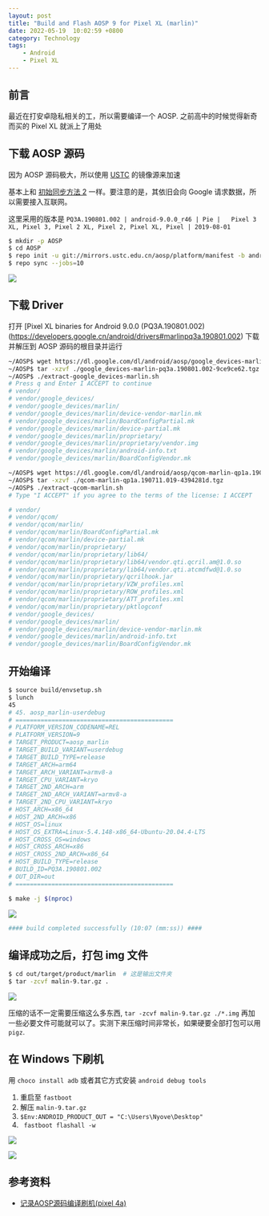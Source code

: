 ```yaml
---
layout: post
title: "Build and Flash AOSP 9 for Pixel XL (marlin)"
date: 2022-05-19  10:02:59 +0800
category: Technology
tags: 
    - Android 
    - Pixel XL 
---
```


## 前言
最近在打安卓隐私相关的工，所以需要编译一个 AOSP. 之前高中的时候觉得新奇而买的 Pixel XL 就派上了用处

## 下载 AOSP 源码

因为 AOSP 源码极大，所以使用 [USTC](https://lug.ustc.edu.cn/wiki/mirrors/help/aosp/) 的镜像源来加速

基本上和 [初始同步方法 2](https://lug.ustc.edu.cn/wiki/mirrors/help/aosp/) 一样。要注意的是，其依旧会向 Google 请求数据，所以需要接入互联网。

这里采用的版本是 `PQ3A.190801.002 |	android-9.0.0_r46 |	Pie |	Pixel 3 XL, Pixel 3, Pixel 2 XL, Pixel 2, Pixel XL, Pixel |	2019-08-01`

```bash
$ mkdir -p AOSP
$ cd AOSP
$ repo init -u git://mirrors.ustc.edu.cn/aosp/platform/manifest -b android-9.0.0_r46
$ repo sync --jobs=10
```

![](https://snz04pap002files.storage.live.com/y4mHgTjrXnZLsSP-5V7p4gl04oT2rmZ8JQVr16eOO9Do16QYGKdl7UAJaI6P_YEF-YLcYMb1AprfCvJwJQRWY2sJeXyO0P5Kt1BZCnNDAIi4El3p8UBucstR7kdgmjxme7UPDpsb2naZAygMQ0xWdvQujlEFf6Gu96ZlK3Dydgpmp9Em64VWUfeCuUHZjou6b-M?width=256&height=78&cropmode=none)

## 下载 Driver

打开 [Pixel XL binaries for Android 9.0.0 (PQ3A.190801.002)(https://developers.google.cn/android/drivers#marlinpq3a.190801.002) 下载并解压到 AOSP 源码的根目录并运行

```bash
~/AOSP$ wget https://dl.google.com/dl/android/aosp/google_devices-marlin-pq3a.190801.002-9ce9ce62.tgz
~/AOSP$ tar -xzvf ./google_devices-marlin-pq3a.190801.002-9ce9ce62.tgz
~/AOSP$ ./extract-google_devices-marlin.sh
# Press q and Enter I ACCEPT to continue
# vendor/
# vendor/google_devices/
# vendor/google_devices/marlin/
# vendor/google_devices/marlin/device-vendor-marlin.mk
# vendor/google_devices/marlin/BoardConfigPartial.mk
# vendor/google_devices/marlin/device-partial.mk
# vendor/google_devices/marlin/proprietary/
# vendor/google_devices/marlin/proprietary/vendor.img
# vendor/google_devices/marlin/android-info.txt
# vendor/google_devices/marlin/BoardConfigVendor.mk
```

```bash
~/AOSP$ wget https://dl.google.com/dl/android/aosp/qcom-marlin-qp1a.190711.019-4394281d.tgz
~/AOSP$ tar -xzvf ./qcom-marlin-qp1a.190711.019-4394281d.tgz
~/AOSP$ ./extract-qcom-marlin.sh
# Type "I ACCEPT" if you agree to the terms of the license: I ACCEPT

# vendor/
# vendor/qcom/
# vendor/qcom/marlin/
# vendor/qcom/marlin/BoardConfigPartial.mk
# vendor/qcom/marlin/device-partial.mk
# vendor/qcom/marlin/proprietary/
# vendor/qcom/marlin/proprietary/lib64/
# vendor/qcom/marlin/proprietary/lib64/vendor.qti.qcril.am@1.0.so
# vendor/qcom/marlin/proprietary/lib64/vendor.qti.atcmdfwd@1.0.so
# vendor/qcom/marlin/proprietary/qcrilhook.jar
# vendor/qcom/marlin/proprietary/VZW_profiles.xml
# vendor/qcom/marlin/proprietary/ROW_profiles.xml
# vendor/qcom/marlin/proprietary/ATT_profiles.xml
# vendor/qcom/marlin/proprietary/pktlogconf
# vendor/google_devices/
# vendor/google_devices/marlin/
# vendor/google_devices/marlin/device-vendor-marlin.mk
# vendor/google_devices/marlin/android-info.txt
# vendor/google_devices/marlin/BoardConfigVendor.mk
```

## 开始编译
```bash
$ source build/envsetup.sh
$ lunch
45
# 45. aosp_marlin-userdebug
# ============================================
# PLATFORM_VERSION_CODENAME=REL
# PLATFORM_VERSION=9
# TARGET_PRODUCT=aosp_marlin
# TARGET_BUILD_VARIANT=userdebug
# TARGET_BUILD_TYPE=release
# TARGET_ARCH=arm64
# TARGET_ARCH_VARIANT=armv8-a
# TARGET_CPU_VARIANT=kryo
# TARGET_2ND_ARCH=arm
# TARGET_2ND_ARCH_VARIANT=armv8-a
# TARGET_2ND_CPU_VARIANT=kryo
# HOST_ARCH=x86_64
# HOST_2ND_ARCH=x86
# HOST_OS=linux
# HOST_OS_EXTRA=Linux-5.4.148-x86_64-Ubuntu-20.04.4-LTS
# HOST_CROSS_OS=windows
# HOST_CROSS_ARCH=x86
# HOST_CROSS_2ND_ARCH=x86_64
# HOST_BUILD_TYPE=release
# BUILD_ID=PQ3A.190801.002
# OUT_DIR=out
# ============================================

$ make -j $(nproc)
```
![](https://snz04pap002files.storage.live.com/y4mXiJffkPzom1v43loKC2oERW1RZ6XBlcv_oq-1OeCkJDiebcxXTivNz-G1rTKnxh-fEMmByob4EgX0mBeuUfRO3LRxSnS4te1G-rNvyeW4_8_KF8Cj9M4x0bNbMhP9NHh3PAPxHpSef_6VYorTiCeYY2yWKWtUWlPVG0QGfsjmrkhPthXVVJ6QR-5OrPdnUV6?width=1024&height=551&cropmode=none)

```bash
#### build completed successfully (10:07 (mm:ss)) ####
```

## 编译成功之后，打包 img 文件
```bash
$ cd out/target/product/marlin  # 这是输出文件夹
$ tar -zcvf malin-9.tar.gz .
```
![](https://snz04pap002files.storage.live.com/y4mtK5Oiyjq2rFZCdYEcHDvO5AE8kfgEmId0t47V7hlZn8el1eH98nZaXsBIoue8w-RzLW7FXUsA4yYjTdP1Ucg1E7VZZy-39L7s-o_y83tF_n71SczXvp7HkJUxm-D7kdhZMEKKO_b3Eb1Eovwt4BXGD4QJAcq5KXF4XEz60ckp00H2r-gZRNMEhNzqsHOvND8?width=660&height=46&cropmode=none)

压缩的话不一定需要压缩这么多东西,  `tar -zcvf malin-9.tar.gz ./*.img` 再加一些必要文件可能就可以了。实测下来压缩时间非常长，如果硬要全部打包可以用 `pigz`.

## 在 Windows 下刷机

用 `choco install adb` 或者其它方式安装 `android debug tools`

1. 重启至 `fastboot`
2. 解压 `malin-9.tar.gz`
3. `$Env:ANDROID_PRODUCT_OUT = "C:\Users\Nyove\Desktop"`
4. ` fastboot flashall -w`

![](https://snz04pap002files.storage.live.com/y4m3ukARD_CXxnCjpaH0Fop5Kug5fBh-5J5gg-JJbt2-rmOY9v29MCd7yVWc6HZKizjKXS_XhFmLZOL3B0SjMKrm9AorU5SVm5QHxAU7OY-X9jB6POWohR6MxACwJAgjapJIdsNybFWcIqMCkanyjF411dmFUoiR3JU9zML-JxJLtxdFDH-zyqv2IycfhBWUI0N?width=1024&height=352&cropmode=none)

![](https://snz04pap002files.storage.live.com/y4m7S2RH82rdS5nBWxk_U1zAqI-lXXHCjVPxi0xM-0ChhieSEIjbFxqkrT8cXT-p0v1DNzh36lXNwVnPh7WYD631yc2-q_x1dZmrBR8FRT5S3ymug0QBcZ7D4uy18NYO0pJcklWv7G9BIHjd7ErYyS63ZNSU_TgWyXxNtlLNNWpvDF3menDFGvunZsOT8qWKBun?width=768&height=1024&cropmode=none)
## 参考资料
- [记录AOSP源码编译刷机(pixel 4a)](https://codeantenna.com/a/u4LA7IZ7JU)